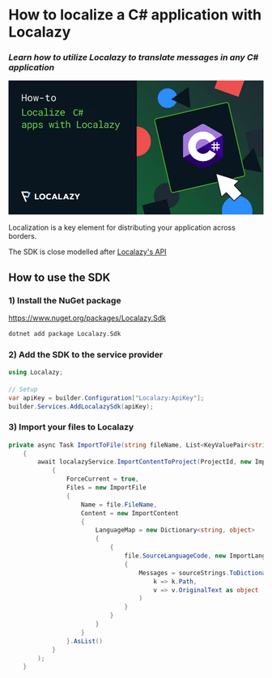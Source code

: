 ﻿# How to localize a C# application with Localazy
### *Learn how to utilize Localazy to translate messages in any C# application*
![localazy csharp.png](cover.png)

Localization is a key element for distributing your application across borders.



The SDK is close modelled after [Localazy's API](https://localazy.com/docs/api/introduction)

## How to use the SDK
### 1) Install the NuGet package
https://www.nuget.org/packages/Localazy.Sdk
```bash
dotnet add package Localazy.Sdk
```


### 2) Add the SDK to the service provider
```csharp
using Localazy;

// Setup
var apiKey = builder.Configuration["Localazy:ApiKey"];
builder.Services.AddLocalazySdk(apiKey);
```

### 3) Import your files to Localazy

```csharp
private async Task ImportToFile(string fileName, List<KeyValuePair<string, string>> sourceStrings)
    {
        await localazyService.ImportContentToProject(ProjectId, new ImportContentRequest
            {
                ForceCurrent = true,
                Files = new ImportFile
                {
                    Name = file.FileName,
                    Content = new ImportContent
                    {
                        LanguageMap = new Dictionary<string, object>
                        {
                            {
                                file.SourceLanguageCode, new ImportLanguage
                                {
                                    Messages = sourceStrings.ToDictionary(
                                        k => k.Path,
                                        v => v.OriginalText as object
                                    )
                                }
                            }
                        }
                    }
                }.AsList()
            }
        );
    }
```